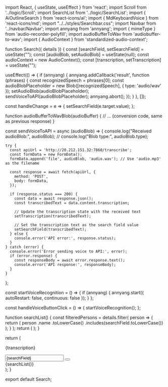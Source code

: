 import React, { useState, useEffect } from 'react';
import Scroll from '../logic/Scroll';
import SearchList from '../logic/SearchList';
import { AiOutlineSearch } from 'react-icons/ai';
import { MdKeyboardVoice } from 'react-icons/md';
import "../../styles/Searchbar.css";
import Navbar from '../navbar/Navbar';
import annyang from 'annyang';
import { mimeType } from 'audio-recorder-polyfill'; 
import audioBufferToWav from 'audiobuffer-to-wav';
import { AudioContext } from 'standardized-audio-context';


function Search({ details }) {
  const [searchField, setSearchField] = useState("");
  const [audioBlob, setAudioBlob] = useState(null);
  const audioContext = new AudioContext();
  const [transcription, setTranscription] = useState("");



  useEffect(() => {
    if (annyang) {
      annyang.addCallback('result', function (phrases) {
        const recognizedSpeech = phrases[0];
        const audioBlobPlaceholder = new Blob([recognizedSpeech], { type: 'audio/wav' });
        setAudioBlob(audioBlobPlaceholder);
        sendVoiceToAPI(audioBlobPlaceholder);
        annyang.abort();
      });
    }
  }, []);

  const handleChange = e => {
    setSearchField(e.target.value);
  };

  function audioBufferToWavBlob(audioBuffer) {
    // ... (conversion code, same as previous response)
  }

  const sendVoiceToAPI = async (audioBlob) => {
    console.log("Received audioBlob:", audioBlob);
    // console.log("Blob type:", audioBlob.type);
  
    try {
      const apiUrl = 'http://20.212.151.32:7860/transcribe';
      const formData = new FormData();
      formData.append('file', audioBlob, 'audio.wav'); // Use 'audio.mp3' as the filename
  
      const response = await fetch(apiUrl, {
        method: 'POST',
        body: formData,
      });
  
      if (response.status === 200) {
        const data = await response.json();
        const transcribedText = data.content.transcription;
  
        // Update the transcription state with the received text
        setTranscription(transcribedText);
  
        // Set the transcription text as the search field value
        setSearchField(transcribedText);
      } else {
        console.error('API error:', response.status);
      }
    } catch (error) {
      console.error('Error sending voice to API:', error);
      if (error.response) {
        const responseBody = await error.response.text();
        console.error('API response:', responseBody);
      }
    }
  };
  
  const startVoiceRecognition = () => {
    if (annyang) {
      annyang.start({ autoRestart: false, continuous: false });
    }
  };

  const handleVoiceButtonClick = () => {
    startVoiceRecognition();
  };

  function searchList() {
    const filteredPersons = details.filter(
      person => {
        return (
          person
            .name
            .toLowerCase()
            .includes(searchField.toLowerCase())
        );
      }
    );
    return (
      <Scroll>
        <SearchList filteredPersons={filteredPersons} />
      </Scroll>
    );
  }

  return (
    <section>
      <Navbar />
      <div className="input-icons">
        <p>{transcription}</p>
        <span className="icon1">
          <AiOutlineSearch />
        </span>
        <input
          className="input-field"
          type="search"
          placeholder="Search for offers and features"
          value={searchField}
          onChange={handleChange}
        />
        <span className="icon2">
          <button onClick={handleVoiceButtonClick}>
            <MdKeyboardVoice />
          </button>
        </span>
      </div>
      {searchList()}
    </section>
  );
}

export default Search;
